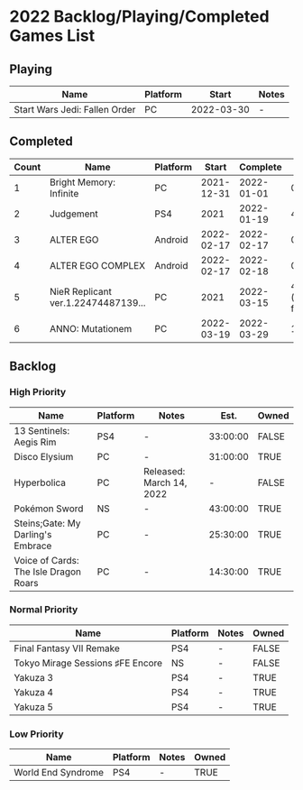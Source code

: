 # 2022 Backlog/Playing/Completed Games List

## Playing
| Name  | Platform | Start | Notes |
| - | - | - | - |
| Start Wars Jedi: Fallen Order | PC | 2022-03-30 | - |

## Completed
| Count | Name  | Platform | Start | Complete | Time | Rating | Notes |
| - | - | - | - | - | - | - | - |
| 1 | Bright Memory: Infinite | PC | 2021-12-31 | 2022-01-01 | 01:59:00 | ~ | - |
| 2 | Judgement | PS4 | 2021 | 2022-01-19 | 42:59:06 | + | - |
| 3 | ALTER EGO | Android | 2022-02-17 | 2022-02-17 | 02:00:00 | + | Es |
| 4 | ALTER EGO COMPLEX | Android | 2022-02-17 | 2022-02-18 | 01:00:00 | + | Es |
| 5 | NieR Replicant ver.1.22474487139... | PC | 2021 | 2022-03-15 | 40:49:39 (save file) | + | A,B,C,D,E | 
| 6 | ANNO: Mutationem | PC | 2022-03-19 | 2022-03-29 | 18:30:00 | + | - |

## Backlog
### High Priority
| Name  | Platform | Notes | Est. | Owned |
| - | - | - | - | - |
| 13 Sentinels: Aegis Rim | PS4 | - | 33:00:00 | FALSE |
| Disco Elysium | PC | - | 31:00:00 | TRUE |
| Hyperbolica | PC | Released: March 14, 2022 | - | FALSE |
| Pokémon Sword | NS | - | 43:00:00 | TRUE |
| Steins;Gate: My Darling's Embrace | PC | - | 25:30:00 | TRUE | 
| Voice of Cards: The Isle Dragon Roars | PC | - | 14:30:00 | TRUE |

### Normal Priority
| Name  | Platform | Notes | Owned |
| - | - | - | - |
| Final Fantasy VII Remake | PS4 | - | FALSE |
| Tokyo Mirage Sessions ♯FE Encore | NS | - | FALSE |
| Yakuza 3 | PS4 | - | TRUE |
| Yakuza 4 | PS4 | - | TRUE |
| Yakuza 5 | PS4 | - | TRUE |

### Low Priority
| Name  | Platform | Notes | Owned |
| - | - | - | - |
| World End Syndrome | PS4 | - | TRUE |
